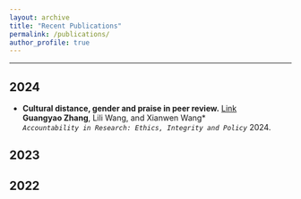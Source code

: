 ```yaml
---
layout: archive
title: "Recent Publications"
permalink: /publications/
author_profile: true
---
```


---
## 2024
- **Cultural distance, gender and praise in peer review.**  [Link](https://www.tandfonline.com/doi/full/10.1080/08989621.2024.2409310) <br>
**Guangyao Zhang**, Lili Wang, and Xianwen Wang* <br>
<i>`Accountability in Research: Ethics, Integrity and Policy`</i> 2024.  

## 2023

## 2022
